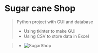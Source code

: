 # **Sugar cane Shop**
>Python project with GUI and database 
 >- Using tkinter to make GUI 
 >- Using CSV to store data in Excel
   

>- ![SugarShop](https://user-images.githubusercontent.com/115734048/213588099-c50ac11b-223b-4e73-89e7-82e6373aeeb1.gif)

